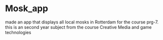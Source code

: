 # Mosk_app
made an app that displays all local mosks in Rotterdam for the course prg-7. this is an second year subject from the course Creative Media and game technologies
